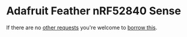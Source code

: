# Adafruit Feather nRF52840 Sense
If there are no [other requests](https://github.com/tamberg/library/issues?q=is%3Aissue+is%3Aopen+%22Adafruit+Feather+nRF52840+Sense%22) you're welcome to [borrow this](../../../../issues/new?title=Borrow%20request%20for%20Adafruit%20Feather%20nRF52840%20Sense&body=1%20piece%20of%20[this](../blob/main/Hardware/Microcontrollers/Adafruit_Feather_nRF52840_Sense.md)%20for%20~2%20weeks.).
